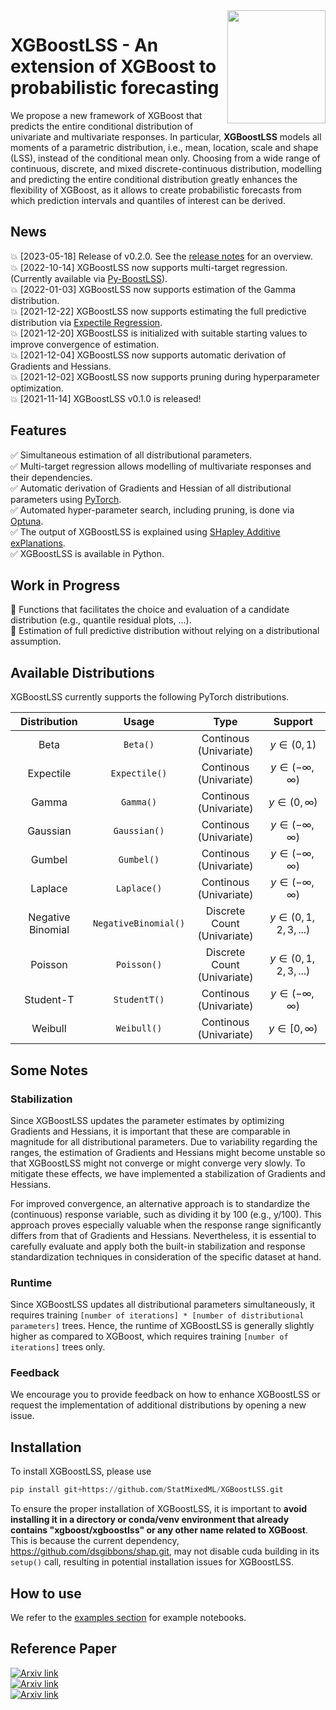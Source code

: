 <img align="right" width="156.5223" height="181.3" src="../master/figures/XGBoostLSS_inv.png">

# XGBoostLSS - An extension of XGBoost to probabilistic forecasting
We propose a new framework of XGBoost that predicts the entire conditional distribution of univariate and multivariate responses. In particular, **XGBoostLSS** models all moments of a parametric distribution, i.e., mean, location, scale and shape (LSS), instead of the conditional mean only. Choosing from a wide range of continuous, discrete, and mixed discrete-continuous distribution, modelling and predicting the entire conditional distribution greatly enhances the flexibility of XGBoost, as it allows to create probabilistic forecasts from which prediction intervals and quantiles of interest can be derived.

## News
:boom: [2023-05-18] Release of v0.2.0. See the [release notes](https://github.com/StatMixedML/XGBoostLSS/releases) for an overview. <br/>
:boom: [2022-10-14] XGBoostLSS now supports multi-target regression. (Currently available via [Py-BoostLSS](https://github.com/StatMixedML/Py-BoostLSS)). <br/>
:boom: [2022-01-03] XGBoostLSS now supports estimation of the Gamma distribution. <br/>
:boom: [2021-12-22] XGBoostLSS now supports estimating the full predictive distribution via [Expectile Regression](https://epub.ub.uni-muenchen.de/31542/1/1471082x14561155.pdf). <br/>
:boom: [2021-12-20] XGBoostLSS is initialized with suitable starting values to improve convergence of estimation. <br/>
:boom: [2021-12-04] XGBoostLSS now supports automatic derivation of Gradients and Hessians. <br/>
:boom: [2021-12-02] XGBoostLSS now supports pruning during hyperparameter optimization. <br/>
:boom: [2021-11-14] XGBoostLSS v0.1.0 is released!

## Features
:white_check_mark: Simultaneous estimation of all distributional parameters. <br/>
:white_check_mark: Multi-target regression allows modelling of multivariate responses and their dependencies. <br/>
:white_check_mark: Automatic derivation of Gradients and Hessian of all distributional parameters using [PyTorch](https://pytorch.org/docs/stable/autograd.html). <br/>
:white_check_mark: Automated hyper-parameter search, including pruning, is done via [Optuna](https://optuna.org/). <br/>
:white_check_mark: The output of XGBoostLSS is explained using [SHapley Additive exPlanations](https://github.com/slundberg/shap). <br/>
:white_check_mark: XGBoostLSS is available in Python. <br/>

## Work in Progress
:construction: Functions that facilitates the choice and evaluation of a candidate distribution (e.g., quantile residual plots, ...). <br/>
:construction: Estimation of full predictive distribution without relying on a distributional assumption.  <br/>
 
## Available Distributions
XGBoostLSS currently supports the following PyTorch distributions.

| Distribution                              |  Usage                    |Type                                    | Support                   
| :---------------------------------------: |:------------------------: |:-------------------------------------: | :-----------------------------: | 
| Beta                                      | `Beta()`                  | Continous <br /> (Univariate)          | $y \in (0, 1)$                  | 
| Expectile                                 | `Expectile()`             | Continous <br /> (Univariate)          | $y \in (-\infty,\infty)$        |
| Gamma                                     | `Gamma()`                 | Continous <br /> (Univariate)          | $y \in (0, \infty)$             | 
| Gaussian                                  | `Gaussian()`              | Continous <br /> (Univariate)          | $y \in (-\infty,\infty)$        | 
| Gumbel                                    | `Gumbel()`                | Continous <br /> (Univariate)          | $y \in (-\infty,\infty)$        | 
| Laplace                                   | `Laplace()`               | Continous <br /> (Univariate)          | $y \in (-\infty,\infty)$        | 
| Negative Binomial                         | `NegativeBinomial()`      | Discrete Count <br /> (Univariate)     | $y \in (0, 1, 2, 3, ...)$       | 
| Poisson                                   | `Poisson()`               | Discrete Count <br /> (Univariate)     | $y \in (0, 1, 2, 3, ...)$       | 
| Student-T                                 | `StudentT()`              | Continous <br /> (Univariate)          | $y \in (-\infty,\infty)$        | 
| Weibull                                   | `Weibull()`               | Continous <br /> (Univariate)          | $y \in [0, \infty)$             | 


## Some Notes
### Stabilization
Since XGBoostLSS updates the parameter estimates by optimizing Gradients and Hessians, it is important that these are comparable in magnitude for all distributional parameters. Due to variability regarding the ranges, the estimation of Gradients and Hessians might become unstable so that XGBoostLSS might not converge or might converge very slowly. To mitigate these effects, we have implemented a stabilization of Gradients and Hessians. 

For improved convergence, an alternative approach is to standardize the (continuous) response variable, such as dividing it by 100 (e.g., y/100). This approach proves especially valuable when the response range significantly differs from that of Gradients and Hessians. Nevertheless, it is essential to carefully evaluate and apply both the built-in stabilization and response standardization techniques in consideration of the specific dataset at hand.

### Runtime
Since XGBoostLSS updates all distributional parameters simultaneously, it requires training ```[number of iterations] * [number of distributional parameters]``` trees. Hence, the runtime of XGBoostLSS is generally slightly higher as compared to XGBoost, which requires training ```[number of iterations]``` trees only. 

### Feedback
We encourage you to provide feedback on how to enhance XGBoostLSS or request the implementation of additional distributions by opening a new issue.

## Installation
To install XGBoostLSS, please use
```python
pip install git+https://github.com/StatMixedML/XGBoostLSS.git
```
To ensure the proper installation of XGBoostLSS, it is important to **avoid installing it in a directory or conda/venv environment that already contains "xgboost/xgboostlss" or any other name related to XGBoost**. This is because the current dependency, https://github.com/dsgibbons/shap.git, may not disable cuda building in its `setup()` call, resulting in potential installation issues for XGBoostLSS.

## How to use
We refer to the [examples section](https://github.com/StatMixedML/XGBoostLSS/tree/master/examples) for example notebooks.

## Reference Paper
[![Arxiv link](https://img.shields.io/badge/arXiv-Multi%20Target%20XGBoostLSS%20Regression-color=brightgreen)](https://arxiv.org/abs/2210.06831) <br/>
[![Arxiv link](https://img.shields.io/badge/arXiv-Distributional%20Gradient%20Boosting%20Machines-color=brightgreen)](https://arxiv.org/abs/2204.00778) <br/>
[![Arxiv link](https://img.shields.io/badge/arXiv-XGBoostLSS%3A%20An%20extension%20of%20XGBoost%20to%20probabilistic%20forecasting-color=brightgreen)](https://arxiv.org/abs/1907.03178) <br/>

<!---
März, Alexander (2022) [*Multi-Target XGBoostLSS Regression*](https://arxiv.org/abs/2210.06831). <br/>
März, A. and Kneib, T. (2022) [*"Distributional Gradient Boosting Machines"*](https://arxiv.org/abs/2204.00778). <br/>
März, Alexander (2019) [*XGBoostLSS - An extension of XGBoost to probabilistic forecasting*](https://arxiv.org/abs/1907.03178). 
--->
